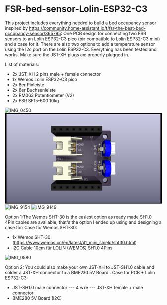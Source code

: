 # FSR-bed-sensor-Lolin-ESP32-C3
This project includes everything needed to build a bed occupancy sensor inspired by https://community.home-assistant.io/t/fsr-the-best-bed-occupancy-sensor/365795:
One PCB design for connecting two FSR sensors to an Lolin ESP32-C3 pico (pin compatible to Lolin ESP32-C3 mini) and a case for it. There are also two options to add a temperature sensor using the I2c port on the Lolin ESP32-C3. Everything has been tested and works. Make sure the JST-XH plugs are properly plugged in. 

List of materials:

* 2x JST_XH 2 pins male + female connector
* 1x Wemos Lolin ESP32-C3 pico
* 2x 8er Pinleiste
* 2x 8er Buchsenleiste
* 2x RM063 Potentiometer (V2)
* 2x FSR SF15-600 10kg


![IMG_0450](https://user-images.githubusercontent.com/680408/221266709-a9bba09b-9563-4c42-af82-83bf907763ad.PNG)
![image](https://github.com/fhb/FSR-bed-sensor-Lolin-ESP32-C3/blob/main/PCB/V2/FSR%20Bed%20Sensor%20V2.png)
![IMG_9154](https://user-images.githubusercontent.com/680408/235236418-75ce9934-639b-4f9c-8574-40758e27a00b.jpeg)
![IMG_9149](https://user-images.githubusercontent.com/680408/235236445-df8e15e3-aad9-4bba-a3b2-22417b6d44f4.jpeg)


Option 1:The Wemos SHT-30 is the easiest option as ready made SH1.0 4Pin cables are available, that's the option I ended up using and designing a case for:
Case for Wemos SHT-30:
* 1x Wemos SHT-30 (https://www.wemos.cc/en/latest/d1_mini_shield/sht30.html)
* I2C Cable 10cm für LOLIN (WEMOS) SH1.0 4Pins

![IMG_0580](https://user-images.githubusercontent.com/680408/235232285-8df83e33-caee-40f7-8dae-9fccd3ab1728.PNG)

Option 2: You could also make your own JST-XH to JST-SH1.0 cable and solder a JST-XH connector to a BME280 5V Board . 
Case for PCB + Lolin ESP32-C3:
* JST-SH1.0 male connector --- 4 wire ---  JST-XH female + male connector 
* BME280 5V Board (I2C)

